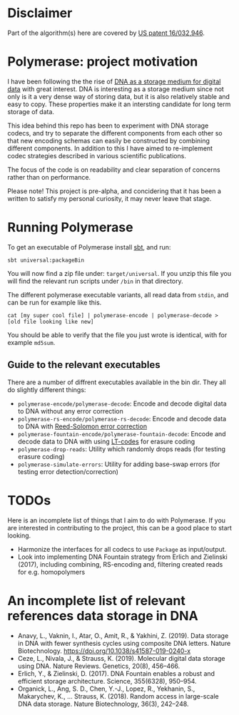 # Disclaimer

Part of the algorithm(s) here are covered by [US patent 16/032,946](https://patents.google.com/patent/US20190020353A1/en).

# Polymerase: project motivation

I have been following the the rise of [DNA as a storage medium for digital data](https://en.wikipedia.org/wiki/DNA_digital_data_storage) with great interest. DNA is interesting as a storage medium since not only is it a very
dense way of storing data, but it is also relatively stable and easy to copy. These properties make it an intersting
candidate for long term storage of data.

This idea behind this repo has been to experiment with DNA storage codecs, and try to separate the different
components from each other so that new encoding schemas can easily be constructed by combining different components.
In addition to this I have aimed to re-implement codec strategies described in various scientific publications.

The focus of the code is on readability and clear separation of concerns rather than on performance.

Please note! This project is pre-alpha, and concidering that it has been a written to satisfy my personal curiosity,
it may never leave that stage.

# Running Polymerase

To get an executable of Polymerase install [sbt](https://www.scala-sbt.org/), and run:

```
sbt universal:packageBin
```

You will now find a zip file under: `target/universal`. If you unzip this file you will find the relevant
run scripts under `/bin` in that directory.

The different polymerase executable variants, all read data from `stdin`, and can be run for example like this.

```
cat [my super cool file] | polymerase-encode | polymerase-decode > [old file looking like new]
```

You should be able to verify that the file you just wrote is identical, with for example `md5sum`.

## Guide to the relevant executables

There are a number of diffrent executables available in the bin dir. They all do slightly different things:

- `polymerase-encode/polymerase-decode`: Encode and decode digital data to DNA without any error correction
- `polymerase-rs-encode/polymerase-rs-decode`: Encode and decode data to DNA with [Reed-Solomon error correction](https://en.wikipedia.org/wiki/Reed%E2%80%93Solomon_error_correction)
- `polymerase-fountain-encode/polymerase-fountain-decode`: Encode and decode data to DNA with using [LT-codes](https://en.wikipedia.org/wiki/Luby_transform_code) for erasure coding
- `polymerase-drop-reads`: Utility which randomly drops reads (for testing erasure coding)
- `polymerase-simulate-errors`: Utility for adding base-swap errors (for testing error detection/correction)

# TODOs

Here is an incomplete list of things that I aim to do with Polymerase. If you are interested in
contributing to the project, this can be a good place to start looking.

- Harmonize the interfaces for all codecs to use `Package` as input/output.
- Look into implementing DNA Fountain strategy from Erlich and Zielinski (2017), including combining, RS-encoding and,
  filtering created reads for e.g. homopolymers

# An incomplete list of relevant references data storage in DNA

- Anavy, L., Vaknin, I., Atar, O., Amit, R., & Yakhini, Z. (2019). Data storage in DNA with fewer synthesis cycles using composite DNA letters. Nature Biotechnology. https://doi.org/10.1038/s41587-019-0240-x
- Ceze, L., Nivala, J., & Strauss, K. (2019). Molecular digital data storage using DNA. Nature Reviews. Genetics, 20(8), 456–466.
- Erlich, Y., & Zielinski, D. (2017). DNA Fountain enables a robust and efficient storage architecture. Science, 355(6328), 950–954.
- Organick, L., Ang, S. D., Chen, Y.-J., Lopez, R., Yekhanin, S., Makarychev, K., … Strauss, K. (2018). Random access in large-scale DNA data storage. Nature Biotechnology, 36(3), 242–248.
